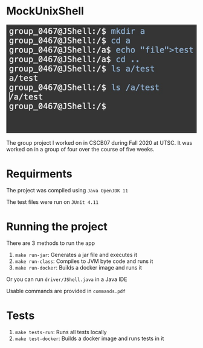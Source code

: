 # MockUnixShell
<p align="center">
  <img src="https://raw.githubusercontent.com/Epicsteve2/MockUnixShell/main/JShell.jpeg" alt="JShell">
</p>

The group project I worked on in CSCB07 during Fall 2020 at UTSC. It was worked on in a group of four over the course of five weeks.

# Requirments
The project was compiled using `Java OpenJDK 11`

The test files were run on `JUnit 4.11`

# Running the project
There are 3 methods to run the app

<!-- This project uses [go-task](https://taskfile.dev/), which is a modern replacement for GNU Make -->

1. ```make run-jar```: Generates a jar file and executes it
2. ```make run-class```: Compiles to JVM byte code and runs it
3. ```make run-docker```: Builds a docker image and runs it
  
Or you can run `driver/JShell.java` in a Java IDE

Usable commands are provided in `commands.pdf`

# Tests
1. ```make tests-run```: Runs all tests locally
2. ```make test-docker```: Builds a docker image and runs tests in it
